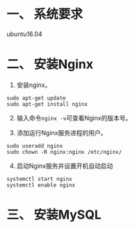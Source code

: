 # 一、 系统要求
ubuntu16.04  

# 二、 安装Nginx
1. 安装nginx。  
```
sudo apt-get update
sudo apt-get install nginx
```

2. 输入命令`nginx -v`可查看Nginx的版本号。  

3. 添加运行Nginx服务进程的用户。
```
sudo useradd nginx
sudo chown -R nginx:nginx /etc/nginx/
```

4. 启动Nginx服务并设置开机自动启动
```
systemctl start nginx
systemctl enable nginx
```

# 三、 安装MySQL
